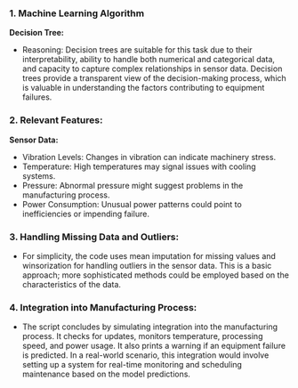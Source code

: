 ### 1. Machine Learning Algorithm

**Decision Tree:**
- Reasoning: Decision trees are suitable for this task due to their interpretability, ability to handle both numerical and categorical data, and capacity to capture complex relationships in sensor data. Decision trees provide a transparent view of the decision-making process, which is valuable in understanding the factors contributing to equipment failures.

### 2. Relevant Features:

**Sensor Data:**
- Vibration Levels: Changes in vibration can indicate machinery stress.
- Temperature: High temperatures may signal issues with cooling systems.
- Pressure: Abnormal pressure might suggest problems in the manufacturing process.
- Power Consumption: Unusual power patterns could point to inefficiencies or impending failure.

### 3. Handling Missing Data and Outliers:

- For simplicity, the code uses mean imputation for missing values and winsorization for handling outliers in the sensor data. This is a basic approach; more sophisticated methods could be employed based on the characteristics of the data.

### 4. Integration into Manufacturing Process:

- The script concludes by simulating integration into the manufacturing process. It checks for updates, monitors temperature, processing speed, and power usage. It also prints a warning if an equipment failure is predicted. In a real-world scenario, this integration would involve setting up a system for real-time monitoring and scheduling maintenance based on the model predictions.

